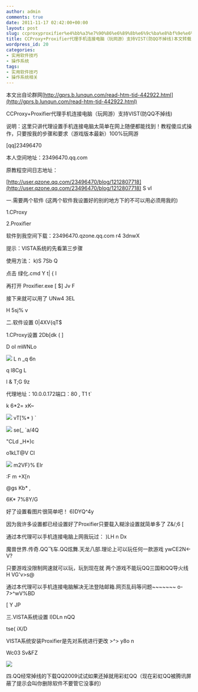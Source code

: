 ```yaml
---
author: admin
comments: true
date: 2011-11-17 02:42:00+00:00
layout: post
slug: ccproxyproxifier%e4%bb%a3%e7%90%86%e6%89%8b%e6%9c%ba%e8%bf%9e%e6%8e%a5%e7%94%b5%e8%84%91%ef%bc%88%e7%8e%a9%e7%bd%91%e6%b8%b8%ef%bc%89%e6%94%af%e6%8c%81vist%e9%98%b2qq%e4%b8%8d%e6%8e%89%e7%ba%bf
title: CCProxy+Proxifier代理手机连接电脑（玩网游）支持VIST(防QQ不掉线)本文转载
wordpress_id: 20
categories:
- 实用软件技巧
- 操作系统
tags:
- 实用软件技巧
- 操作系统相关
---
```







本文出自论群网[http://gprs.b.lunqun.com/read-htm-tid-442922.html](http://gprs.b.lunqun.com/read-htm-tid-442922.html)




CCProxy+Proxifier代理手机连接电脑（玩网游）支持VIST(防QQ不掉线)










  

说明：这里只讲代理设置手机连接电脑太简单在网上随便都能找到！教程傻瓜式操作，只要按我的步骤和要求（游戏版本最新）100%玩网游




[qq]23496470  

本人空间地址：23496470.qq.com   

原教程空间日志地址：   

[http://user.qzone.qq.com/23496470/blog/1212807718](http://user.qzone.qq.com/23496470/blog/1212807718) S vI
  

一.需要两个软件 (这两个软件我设置好的别的地方下的不可以用必须用我的)   

1.CProxy   

2.Proxifier   

软件到我空间下载：23496470.qzone.qq.com r4 3dnwX   

提示：VISTA系统的先看第三步骤




使用方法： k)S 7Sb Q   

点击 绿化.cmd Y t| { l   

再打开 Proxifier.exe [ $] Jv F   

接下来就可以用了 UNw4 3EL   

H 5sj% v   

二.软件设置 0|4XV{qT$   

1.CProxy设置 2Db[dk ( ]   

D oI mWNLo   

![](http://akmumu-wordpress.stor.sinaapp.com/wp-content/uploads/pic/other_site/art_5d_10413433188180.gif) L n _q 6n
  

q l8Cg L   

l & T;G 9z   

代理地址：10.0.0.172端口：80 , T1 t`   

k 6*2= xK~   

![](http://akmumu-wordpress.stor.sinaapp.com/wp-content/uploads/pic/other_site/art_5d_12803188180.gif) vT[%* ) `
  

![](http://akmumu-wordpress.stor.sinaapp.com/wp-content/uploads/pic/other_site/art_5d_13285463188180.gif) se(_ `a/4Q
  

"CLd _H*)c   

o1kLT@V Cl   

![](http://akmumu-wordpress.stor.sinaapp.com/wp-content/uploads/pic/other_site/art_5d_14306253188180.gif) m2VF}% EIr
  

:F m +X[n   

@gs Kb* ,   

6K* 7%8Y/G   

好了设置看图片很简单吧！ 6)DYQ^4y   

因为我许多设置都已经设置好了Proxifier只要载入糊涂设置就简单多了 Z&/;6 [   

通过本代理可以手机连接电脑上网我玩过： )LH n Dx   

魔兽世界.传奇.QQ飞车.QQ炫舞.天龙八部.理论上可以玩任何一款游戏 ywCE2N<-V?   

只要游戏没限制网速就可以玩，玩到现在就 两个游戏不能玩QQ三国和QQ导火线 H VG'v>s@   

通过本代理可以手机连接电脑解决无法登陆邮箱.网页乱码等问题~~~~~~~ o-7>^wV%BD   

[ Y JP   

三.VISTA系统设置 I)DLn nQQ   

tse( iX/D   

VISTA系统安装Proxifier是先对系统进行更改 >^> y8o n   

Wc03 Sv&FZ   

![](http://akmumu-wordpress.stor.sinaapp.com/wp-content/uploads/pic/other_site/art_5d_15188753188180.gif)
  

四.QQ经常掉线的下载QQ2009试试如果还掉就用彩虹QQ（现在彩虹QQ被腾讯屏蔽了提示会叫你删除软件不要管它没事的） 







